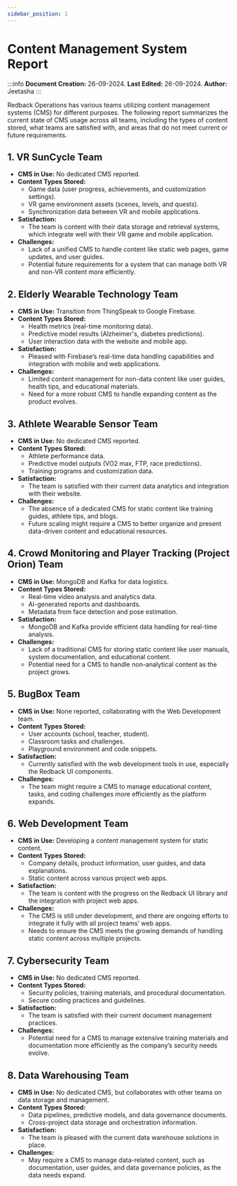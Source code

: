 ```yaml
---
sidebar_position: 1
---
```


# Content Management System Report

:::info
**Document Creation:** 26-09-2024. **Last Edited:** 26-09-2024. **Author:** Jeetasha
:::

Redback Operations has various teams utilizing content management systems (CMS) for different purposes. The following report summarizes the current state of CMS usage across all teams, including the types of content stored, what teams are satisfied with, and areas that do not meet current or future requirements.

## 1. VR SunCycle Team

- **CMS in Use:** No dedicated CMS reported.
- **Content Types Stored:**
  - Game data (user progress, achievements, and customization settings).
  - VR game environment assets (scenes, levels, and quests).
  - Synchronization data between VR and mobile applications.
- **Satisfaction:**
  - The team is content with their data storage and retrieval systems, which integrate well with their VR game and mobile application.
- **Challenges:**
  - Lack of a unified CMS to handle content like static web pages, game updates, and user guides.
  - Potential future requirements for a system that can manage both VR and non-VR content more efficiently.

## 2. Elderly Wearable Technology Team

- **CMS in Use:** Transition from ThingSpeak to Google Firebase.
- **Content Types Stored:**
  - Health metrics (real-time monitoring data).
  - Predictive model results (Alzheimer's, diabetes predictions).
  - User interaction data with the website and mobile app.
- **Satisfaction:**
  - Pleased with Firebase’s real-time data handling capabilities and integration with mobile and web applications.
- **Challenges:**
  - Limited content management for non-data content like user guides, health tips, and educational materials.
  - Need for a more robust CMS to handle expanding content as the product evolves.

## 3. Athlete Wearable Sensor Team

- **CMS in Use:** No dedicated CMS reported.
- **Content Types Stored:**
  - Athlete performance data.
  - Predictive model outputs (VO2 max, FTP, race predictions).
  - Training programs and customization data.
- **Satisfaction:**
  - The team is satisfied with their current data analytics and integration with their website.
- **Challenges:**
  - The absence of a dedicated CMS for static content like training guides, athlete tips, and blogs.
  - Future scaling might require a CMS to better organize and present data-driven content and educational resources.

## 4. Crowd Monitoring and Player Tracking (Project Orion) Team

- **CMS in Use:** MongoDB and Kafka for data logistics.
- **Content Types Stored:**
  - Real-time video analysis and analytics data.
  - AI-generated reports and dashboards.
  - Metadata from face detection and pose estimation.
- **Satisfaction:**
  - MongoDB and Kafka provide efficient data handling for real-time analysis.
- **Challenges:**
  - Lack of a traditional CMS for storing static content like user manuals, system documentation, and educational content.
  - Potential need for a CMS to handle non-analytical content as the project grows.

## 5. BugBox Team

- **CMS in Use:** None reported, collaborating with the Web Development team.
- **Content Types Stored:**
  - User accounts (school, teacher, student).
  - Classroom tasks and challenges.
  - Playground environment and code snippets.
- **Satisfaction:**
  - Currently satisfied with the web development tools in use, especially the Redback UI components.
- **Challenges:**
  - The team might require a CMS to manage educational content, tasks, and coding challenges more efficiently as the platform expands.

## 6. Web Development Team

- **CMS in Use:** Developing a content management system for static content.
- **Content Types Stored:**
  - Company details, product information, user guides, and data explanations.
  - Static content across various project web apps.
- **Satisfaction:**
  - The team is content with the progress on the Redback UI library and the integration with project web apps.
- **Challenges:**
  - The CMS is still under development, and there are ongoing efforts to integrate it fully with all project teams’ web apps.
  - Needs to ensure the CMS meets the growing demands of handling static content across multiple projects.

## 7. Cybersecurity Team

- **CMS in Use:** No dedicated CMS reported.
- **Content Types Stored:**
  - Security policies, training materials, and procedural documentation.
  - Secure coding practices and guidelines.
- **Satisfaction:**
  - The team is satisfied with their current document management practices.
- **Challenges:**
  - Potential need for a CMS to manage extensive training materials and documentation more efficiently as the company’s security needs evolve.

## 8. Data Warehousing Team

- **CMS in Use:** No dedicated CMS, but collaborates with other teams on data storage and management.
- **Content Types Stored:**
  - Data pipelines, predictive models, and data governance documents.
  - Cross-project data storage and orchestration information.
- **Satisfaction:**
  - The team is pleased with the current data warehouse solutions in place.
- **Challenges:**
  - May require a CMS to manage data-related content, such as documentation, user guides, and data governance policies, as the data needs expand.
